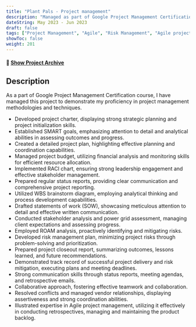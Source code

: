 ```yaml
---
title: "Plant Pals - Project management"
description: "Managed as part of Google Project Management Certification"
dateString: May 2023 - Jun 2023
draft: false
tags: ["Project Management", "Agile", "Risk Management", "Agile project management"]
showToc: false
weight: 201
--- 
```


#### 🔗 [Show Project Archive](https://drive.google.com/drive/folders/1ccGFIp8NiaybTsGitOVi2ZYlIrsFJVXq?usp=drive_link)

## Description
As a part of Google Project Management Certification course, I have managed this project to demonstrate my proficiency in project management methodologies and techniques.
- Developed project charter, displaying strong strategic planning and project initialization skills.
- Established SMART goals, emphasizing attention to detail and analytical abilities in assessing outcomes and progress.
- Created a detailed project plan, highlighting effective planning and coordination capabilities.
- Managed project budget, utilizing financial analysis and monitoring skills for efficient resource allocation.
- Implemented RACI chart, ensuring strong leadership engagement and effective stakeholder management.
- Prepared regular status reports, providing clear communication and comprehensive project reporting.
- Utilized WBS brainstorm diagram, employing analytical thinking and process development capabilities.
- Drafted statements of work (SOW), showcasing meticulous attention to detail and effective written communication.
- Conducted stakeholder analysis and power grid assessment, managing client expectations and assessing progress.
- Employed ROAM analysis, proactively identifying and mitigating risks.
- Developed risk management plan, minimizing project risks through problem-solving and prioritization.
- Prepared project closeout report, summarizing outcomes, lessons learned, and future recommendations.
- Demonstrated track record of successful project delivery and risk mitigation, executing plans and meeting deadlines.
- Strong communication skills through status reports, meeting agendas, and retrospective emails.
- Collaborative approach, fostering effective teamwork and collaboration.
- Resolved conflicts and managed vendor relationships, displaying assertiveness and strong coordination abilities.
- Illustrated expertise in Agile project management, utilizing it effectively in conducting retrospectives, managing and maintaining the product backlog.
